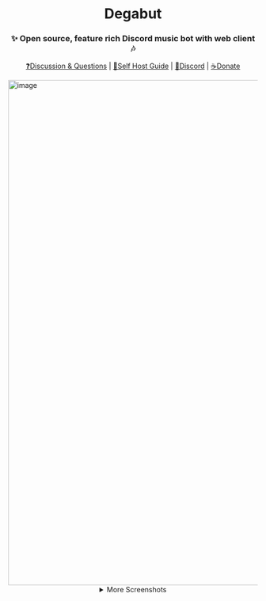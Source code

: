 <div align="center">
<h1>Degabut</h1>

<h3>✨ Open source, feature rich Discord music bot with web client 🎶</h3>

[❓Discussion & Questions](https://github.com/orgs/degabut/discussions) |
[📄Self Host Guide](https://github.com/degabut/examples) |
[💬Discord](http://discord.gg/PHkDCkyVMY) |
[☕Donate](https://ko-fi.com/suspiowl)

</div>
<img width="1920" height="1021" alt="image" src="https://github.com/user-attachments/assets/da10f356-7593-41c3-b674-3afa152412f1" />

<details>
    <summary align="center">More Screenshots</summary>
    <img src="https://github.com/user-attachments/assets/99b020c1-410c-4cc0-9111-aa992cd8f222" />
    <img src="https://github.com/degabut/.github/assets/32597776/0980ae91-5ac3-487e-8703-4beb7d11d0e8" />
    <img src="https://github.com/degabut/.github/assets/32597776/1da492c0-c50e-47c1-819b-53ea89e84760" />
    <img src="https://github.com/degabut/.github/assets/32597776/5bd471fa-af49-46ca-a243-943b9859b7d4" />
    <div align="center">
        <img src="https://github.com/degabut/.github/assets/32597776/dde1eb36-1772-467c-be7c-455e690c929d" width="45%" />
        &nbsp;&nbsp;
        <img src="https://github.com/degabut/.github/assets/32597776/390ee99d-a6df-4bdf-816f-9de174d11467" width="45%" />
    </div>
</details>

